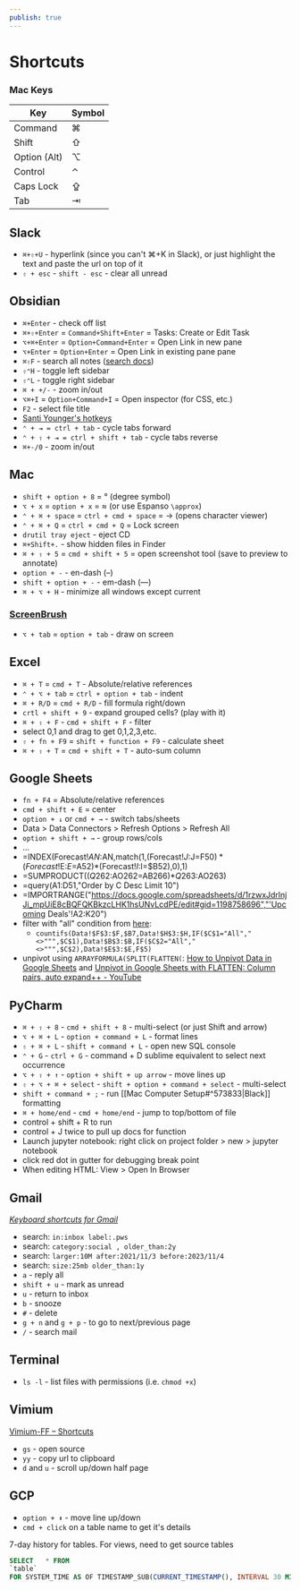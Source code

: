 ```yaml
---
publish: true
---
```

# Shortcuts

### Mac Keys
| Key          | Symbol |
| ------------ | ------ |
| Command      | ⌘      |
| Shift        | ⇧      |
| Option (Alt) | ⌥      |
| Control      | ⌃      |
| Caps Lock    | ⇪      |
| Tab          | ⇥      |

## Slack
- `⌘+⇧+U` - hyperlink (since you can't ⌘+K in Slack), or just highlight the text and paste the url on top of it
- `⇧ + esc` - `shift - esc` - clear all unread
 

## Obsidian
- `⌘+Enter` - check off list
- `⌘+⇧+Enter` = `Command+Shift+Enter` = Tasks: Create or Edit Task
- `⌥+⌘+Enter` = `Option+Command+Enter` = Open Link in new pane
- `⌥+Enter` = `Option+Enter` = Open Link in existing pane pane
- `⌘⇧F` - search all notes ([search docs](https://help.obsidian.md/Plugins/Search))
- `⇧⌃H` - toggle left sidebar
- `⇧⌃L` - toggle right sidebar
- `⌘ + +/-` - zoom in/out
- `⌥⌘+I` = `Option+Command+I` = Open inspector (for CSS, etc.)
- `F2` - select file title
- [Santi Younger's hotkeys](https://santiyounger.com/obsidian-shortcuts/)
- `⌃ + ⇥ = ctrl + tab` - cycle tabs forward
- `⌃ + ⇧ + ⇥ = ctrl + shift + tab` - cycle tabs reverse
- `⌘+-/0` - zoom in/out

## Mac
- `shift + option + 8` = ° (degree symbol)
- `⌥ + x` = `option + x` = ≈ (or use Espanso `\approx`)
- `⌃ + ⌘ + space` = `ctrl + cmd + space` = → (opens character viewer)
- `⌃ + ⌘ + Q` = `ctrl + cmd + Q` = Lock screen
- `drutil tray eject` - eject CD
- `⌘+Shift+.` - show hidden files in Finder
- `⌘ + ⇧ + 5` = `cmd + shift + 5` = open screenshot tool (save to preview to annotate)
- `option + -` - en-dash (–)
- `shift + option + -` - em-dash (—)
- `⌘ + ⌥ + H` - minimize all windows except current 


### [**ScreenBrush**](https://imagestudiopro.com/screenbrush/)
- `⌥ + tab` = `option + tab` - draw on screen


## Excel
- `⌘ + T` = `cmd + T` - Absolute/relative references
- `⌃ + ⌥ + tab` = `ctrl + option + tab` - indent
- `⌘ + R/D` = `cmd + R/D` - fill formula right/down
- `crtl + shift + 9` - expand grouped cells? (play with it)
- `⌘ + ⇧ + F` - `cmd + shift + F` - filter
- select 0,1 and drag to get 0,1,2,3,etc.
- `⇧ + fn + F9` = `shift + function + F9` - calculate sheet
- `⌘ + ⇧ + T` = `cmd + shift + T` - auto-sum column


## Google Sheets
- `fn + F4` = Absolute/relative references
- `cmd + shift + E` = center
- `option + ↓` or `cmd + →` - switch tabs/sheets 
- Data > Data Connectors > Refresh Options > Refresh All
- `option + shift + →` - group rows/cols
- ...
- =INDEX(Forecast!$AN:$AN,match(1,(Forecast!$J:$J=F$50)*(Forecast!$E:$E=$A52)*(Forecast!$I:$I=$B52),0),1)
- =SUMPRODUCT(($Q262:$AO262=AB266)*$Q263:$AO263)
- =query(A1:D51,"Order by C Desc Limit 10")
- =IMPORTRANGE("https://docs.google.com/spreadsheets/d/1rzwxJdrlnjJi_mpUiE8cBQFQKBkzcLHK1hsUNvLcdPE/edit#gid=1198758696","'Upcoming Deals'!A2:K20")
- filter with "all" condition from [here](https://docs.google.com/spreadsheets/d/1P_TGwjaFRzQ4SAaUxfxF--eBQGWyfddbbDcxeg9IGk8/edit#gid=1138395796):
	- `countifs(Data!$F$3:$F,$B7,Data!$H$3:$H,IF($C$1="All","<>""",$C$1),Data!$B$3:$B,IF($C$2="All","<>""",$C$2),Data!$E$3:$E,F$5)`
- unpivot using `ARRAYFORMULA(SPLIT(FLATTEN(`: [How to Unpivot Data in Google Sheets](https://dataful.tech/google-sheets/formulas/how-to-unpivot/) and [Unpivot in Google Sheets with FLATTEN: Column pairs, auto expand++ - YouTube](https://youtu.be/lCB6aXcQdV4)

## PyCharm
- `⌘ + ⇧ + 8` - `cmd + shift + 8` - multi-select (or just Shift and arrow)
- `⌥ + ⌘ + L` - `option + command + L` - format lines
- `⇧ + ⌘ + L` - `shift + command + L` - open new SQL console 
- `⌃ + G` - `ctrl + G` - command + D sublime equivalent to select next occurrence
- `⌥ + ⇧ + ↑` - `option + shift + up arrow` - move lines up
- `⇧ + ⌥ + ⌘ + select` - `shift + option + command + select` - multi-select
- `shift + command + ;` - run [[Mac Computer Setup#^573833|Black]] formatting
- `⌘ + home/end` - `cmd + home/end` - jump to top/bottom of file
- control + shift + R to run
- control + J twice to pull up docs for function
- Launch jupyter notebook: right click on project folder > new > jupyter notebook
- click red dot in gutter for debugging break point
- When editing HTML: View > Open In Browser


## Gmail
*[Keyboard shortcuts for Gmail](https://support.google.com/mail/answer/6594?hl=en&co=GENIE.Platform=Desktop#zippy=%2Capplication%2Cnavigation%2Cactions)*
- search: `in:inbox label:.pws`
- search: `category:social , older_than:2y`
- search: `larger:10M after:2021/11/3 before:2023/11/4 `
- search: `size:25mb older_than:1y `
- `a` - reply all
- `shift + u` - mark as unread
- `u` - return to inbox
- `b` - snooze
- `#` - delete
- `g + n` and `g + p` - to go to next/previous page 
- `/` - search mail


## Terminal
- `ls -l` - list files with permissions (i.e. `chmod +x`)


## Vimium 
[Vimium-FF – Shortcuts](https://addons.mozilla.org/en-US/firefox/addon/vimium-ff/)
- `gs` - open source 
- `yy` - copy url to clipboard 
- `d` and `u` - scroll up/down half page 


## GCP 
- `option + ⬆` - move line up/down
- `cmd + click` on a table name to get it's details 

7-day history for tables. For views, need to get source tables 
```sql
SELECT   * FROM 
`table` 
FOR SYSTEM_TIME AS OF TIMESTAMP_SUB(CURRENT_TIMESTAMP(), INTERVAL 30 MINUTE)
```